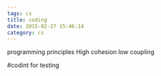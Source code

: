```yaml
---
tags: cs
title: coding
date: 2015-02-27 15:46:14
category: cs
---
```

programming principles
High cohesion low coupling

#codint for testing




